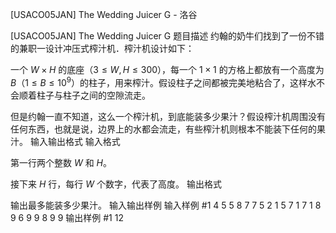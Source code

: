 



[USACO05JAN] The Wedding Juicer G - 洛谷














[USACO05JAN] The Wedding Juicer G
题目描述
约翰的奶牛们找到了一份不错的兼职一设计冲压式榨汁机．榨汁机设计如下：

一个 $W \times H$ 的底座（$3\leq W,H \leq 300$），每一个 $1 \times 1$ 的方格上都放有一个高度为 $B$（$1 \leq B \leq 10^9$）的柱子，用来榨汁。假设柱子之间都被完美地粘合了，这样水不会顺着柱子与柱子之间的空隙流走。

但是约翰一直不知道，这么一个榨汁机，到底能装多少果汁？假设榨汁机周围没有任何东西，也就是说，边界上的水都会流走，有些榨汁机则根本不能装下任何的果汁。
输入输出格式
输入格式

第一行两个整数 $W$ 和 $H$。

接下来 $H$ 行，每行 $W$ 个数字，代表了高度。
输出格式

输出最多能装多少果汁。
输入输出样例
输入样例 #1
4 5
5 8 7 7
5 2 1 5
7 1 7 1
8 9 6 9
9 8 9 9
输出样例 #1
12






